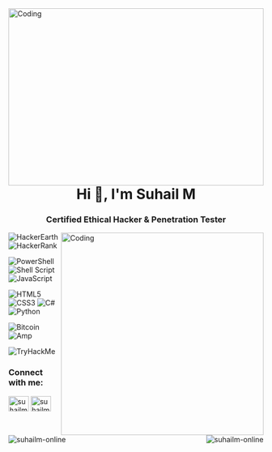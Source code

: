 <img align="right" width="100%" height="350" src="https://raw.githubusercontent.com/suhailm-online/image/master/1301158.png" alt="Coding">

<h1 align="center">Hi 👋, I'm Suhail M</h1>
<h3 align="center">Certified Ethical Hacker & Penetration Tester</h3>
<img align="right" width="400" src="https://c.tenor.com/rePDfDWO3XoAAAAd/hacking.gif" alt="Coding">


![HackerEarth](https://img.shields.io/badge/HackerEarth-%232C3454.svg?style=for-the-badge&logo=HackerEarth&logoColor=Blue)
![HackerRank](https://img.shields.io/badge/-Hackerrank-2EC866?style=for-the-badge&logo=HackerRank&logoColor=white)


![PowerShell](https://img.shields.io/badge/PowerShell-%235391FE.svg?style=for-the-badge&logo=powershell&logoColor=white)
![Shell Script](https://img.shields.io/badge/shell_script-%23121011.svg?style=for-the-badge&logo=gnu-bash&logoColor=white)
![JavaScript](https://img.shields.io/badge/javascript-%23323330.svg?style=for-the-badge&logo=javascript&logoColor=%23F7DF1E)

![HTML5](https://img.shields.io/badge/html5-%23E34F26.svg?style=for-the-badge&logo=html5&logoColor=white)
![CSS3](https://img.shields.io/badge/css3-%231572B6.svg?style=for-the-badge&logo=css3&logoColor=white)
![C#](https://img.shields.io/badge/c%23-%23239120.svg?style=for-the-badge&logo=c-sharp&logoColor=white)
![Python](https://img.shields.io/badge/python-3670A0?style=for-the-badge&logo=python&logoColor=ffdd54)

![Bitcoin](https://img.shields.io/badge/Bitcoin-000?style=for-the-badge&logo=bitcoin&logoColor=white)
![Amp](https://img.shields.io/badge/Amp-005AF0?style=for-the-badge&logo=amp&logoColor=white)


<img src="https://tryhackme-badges.s3.amazonaws.com/SuhailM.png" alt="TryHackMe">


<h3 align="left">Connect with me:</h3>
<p align="left">
<a href="https://twitter.com/suhailm_online" target="blank"><img align="center" src="https://raw.githubusercontent.com/rahuldkjain/github-profile-readme-generator/master/src/images/icons/Social/twitter.svg" alt="suhailm_online" height="30" width="40" /></a>
<a href="https://linkedin.com/in/suhailm-online" target="blank"><img align="center" src="https://raw.githubusercontent.com/rahuldkjain/github-profile-readme-generator/master/src/images/icons/Social/linked-in-alt.svg" alt="suhailm-online" height="30" width="40" /></a></p>



<p><img align="left" src="https://github-readme-stats.vercel.app/api/top-langs?username=suhailm-online&show_icons=true&locale=en&layout=compact" alt="suhailm-online" /></p>

<p><img align="right" src="https://github-readme-streak-stats.herokuapp.com/?user=suhailm-online&" alt="suhailm-online" /></p>



